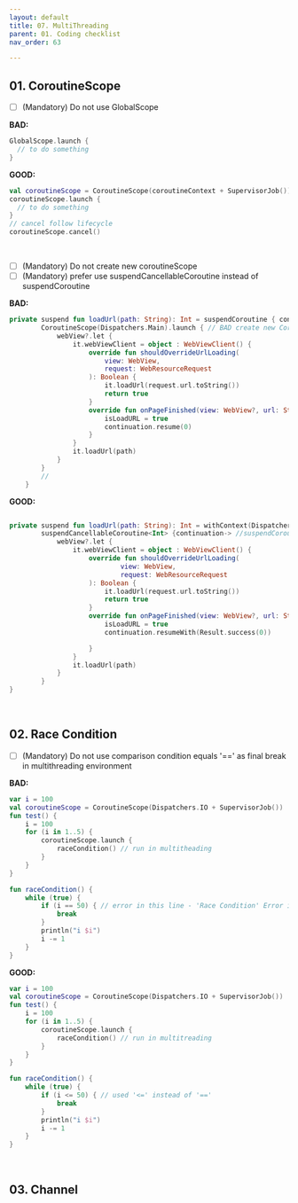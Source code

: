 ```yaml
---
layout: default
title: 07. MultiThreading
parent: 01. Coding checklist
nav_order: 63

---
```


## 01. CoroutineScope

- [ ] (Mandatory) Do not use GlobalScope

__BAD:__

```kotlin
GlobalScope.launch {
  // to do something
}
```

__GOOD:__

```kotlin
val coroutineScope = CoroutineScope(coroutineContext + SupervisorJob()) // or using coroutine scope follow lifecycle
coroutineScope.launch {
  // to do something  
}
// cancel follow lifecycle
coroutineScope.cancel() 
```

<br />

- [ ] (Mandatory) Do not create new coroutineScope
- [ ] (Mandatory) prefer use suspendCancellableCoroutine instead of suspendCoroutine

__BAD:__

```kotlin
private suspend fun loadUrl(path: String): Int = suspendCoroutine { continuation ->
        CoroutineScope(Dispatchers.Main).launch { // BAD create new CoroutineScope(Dispatchers.Main)
            webView?.let {
                it.webViewClient = object : WebViewClient() {
                    override fun shouldOverrideUrlLoading(
                        view: WebView,
                        request: WebResourceRequest
                    ): Boolean {
                        it.loadUrl(request.url.toString())
                        return true
                    }
                    override fun onPageFinished(view: WebView?, url: String?) {
                        isLoadURL = true
                        continuation.resume(0)
                    }
                }
                it.loadUrl(path)
            }
        }
        //
    }
```

__GOOD:__

```kotlin

private suspend fun loadUrl(path: String): Int = withContext(Dispatchers.Main) { 
        suspendCancellableCoroutine<Int> {continuation-> //suspendCoroutine => suspendCancellableCoroutine
            webView?.let {
                it.webViewClient = object : WebViewClient() {
                    override fun shouldOverrideUrlLoading(
                            view: WebView,
                            request: WebResourceRequest
                    ): Boolean {
                        it.loadUrl(request.url.toString())
                        return true
                    }
                    override fun onPageFinished(view: WebView?, url: String?) {
                        isLoadURL = true
                        continuation.resumeWith(Result.success(0))

                    }
                }
                it.loadUrl(path)
            }
        }
}
```

<br />

## 02. Race Condition

- [ ] (Mandatory) Do not use comparison condition equals  '==' as final break in multithreading environment

__BAD:__

```kotlin
var i = 100
val coroutineScope = CoroutineScope(Dispatchers.IO + SupervisorJob())
fun test() {
    i = 100
    for (i in 1..5) {
        coroutineScope.launch {
            raceCondition() // run in multitheading
        }
    }
}

fun raceCondition() {
    while (true) {
        if (i == 50) { // error in this line - 'Race Condition' Error is still to happen 
            break
        }
        println("i $i")
        i -= 1
    }
}
```
__GOOD:__

```kotlin
var i = 100
val coroutineScope = CoroutineScope(Dispatchers.IO + SupervisorJob())
fun test() {
    i = 100
    for (i in 1..5) {
        coroutineScope.launch {
            raceCondition() // run in multitreading
        }
    }
}

fun raceCondition() {
    while (true) {
        if (i <= 50) { // used '<=' instead of '=='
            break
        }
        println("i $i")
        i -= 1
    }
}
```

<br />

## 03. Channel
